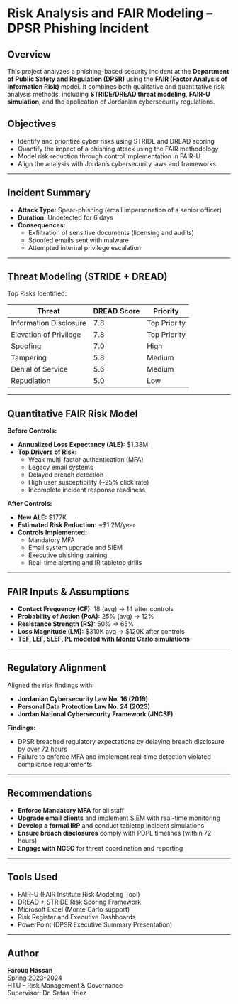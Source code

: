 # Risk Analysis and FAIR Modeling – DPSR Phishing Incident

## **Overview**

This project analyzes a phishing-based security incident at the **Department of Public Safety and Regulation (DPSR)** using the **FAIR (Factor Analysis of Information Risk)** model. It combines both qualitative and quantitative risk analysis methods, including **STRIDE/DREAD threat modeling**, **FAIR-U simulation**, and the application of Jordanian cybersecurity regulations.

## **Objectives**

- Identify and prioritize cyber risks using STRIDE and DREAD scoring
- Quantify the impact of a phishing attack using the FAIR methodology
- Model risk reduction through control implementation in FAIR-U
- Align the analysis with Jordan’s cybersecurity laws and frameworks

---

## **Incident Summary**

- **Attack Type:** Spear-phishing (email impersonation of a senior officer)
- **Duration:** Undetected for 6 days
- **Consequences:**
  - Exfiltration of sensitive documents (licensing and audits)
  - Spoofed emails sent with malware
  - Attempted internal privilege escalation

---

## **Threat Modeling (STRIDE + DREAD)**

Top Risks Identified:

| Threat                  | DREAD Score | Priority       |
|-------------------------|-------------|----------------|
| Information Disclosure  | 7.8         | Top Priority   |
| Elevation of Privilege  | 7.8         | Top Priority   |
| Spoofing                | 7.0         | High           |
| Tampering               | 5.8         | Medium         |
| Denial of Service       | 5.6         | Medium         |
| Repudiation             | 5.0         | Low            |

---

## **Quantitative FAIR Risk Model**

**Before Controls:**

- **Annualized Loss Expectancy (ALE):** $1.38M  
- **Top Drivers of Risk:**
  - Weak multi-factor authentication (MFA)
  - Legacy email systems
  - Delayed breach detection
  - High user susceptibility (~25% click rate)
  - Incomplete incident response readiness

**After Controls:**

- **New ALE:** $177K  
- **Estimated Risk Reduction:** ~$1.2M/year  
- **Controls Implemented:**
  - Mandatory MFA
  - Email system upgrade and SIEM
  - Executive phishing training
  - Real-time alerting and IR tabletop drills

---

## **FAIR Inputs & Assumptions**

- **Contact Frequency (CF):** 18 (avg) → 14 after controls
- **Probability of Action (PoA):** 25% (avg) → 12%
- **Resistance Strength (RS):** 50% → 65%
- **Loss Magnitude (LM):** $310K avg → $120K after controls
- **TEF, LEF, SLEF, PL modeled with Monte Carlo simulations**

---

## **Regulatory Alignment**

Aligned the risk findings with:

- **Jordanian Cybersecurity Law No. 16 (2019)**
- **Personal Data Protection Law No. 24 (2023)**
- **Jordan National Cybersecurity Framework (JNCSF)**

**Findings:**

- DPSR breached regulatory expectations by delaying breach disclosure by over 72 hours
- Failure to enforce MFA and implement real-time detection violated compliance requirements

---

## **Recommendations**

- **Enforce Mandatory MFA** for all staff
- **Upgrade email clients** and implement SIEM with real-time monitoring
- **Develop a formal IRP** and conduct tabletop incident simulations
- **Ensure breach disclosures** comply with PDPL timelines (within 72 hours)
- **Engage with NCSC** for threat coordination and reporting

---

## **Tools Used**

- FAIR-U (FAIR Institute Risk Modeling Tool)
- DREAD + STRIDE Risk Scoring Framework
- Microsoft Excel (Monte Carlo support)
- Risk Register and Executive Dashboards
- PowerPoint (DPSR Executive Summary Presentation)

---

## **Author**

**Farouq Hassan**  
Spring 2023–2024  
HTU – Risk Management & Governance  
Supervisor: Dr. Safaa Hriez
